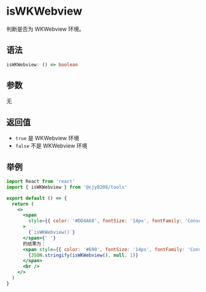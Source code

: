 # isWKWebview

判断是否为 WKWebview 环境。

## 语法

```ts
isWKWebview: () => boolean
```

## 参数

无

## 返回值

- `true` 是 WKWebview 环境
- `false` 不是 WKWebview 环境

## 举例

```jsx
import React from 'react'
import { isWKWebview } from '@cjy0208/tools'

export default () => {
  return (
    <>
      <span
        style={{ color: '#DD4A68', fontSize: '14px', fontFamily: 'Consolas' }}
      >
        {`isWKWebview()`}
      </span>{' '}
      的结果为：
      <span style={{ color: '#690', fontSize: '14px', fontFamily: 'Consolas' }}>
        {JSON.stringify(isWKWebview(), null, 1)}
      </span>
      <br />
    </>
  )
}
```
